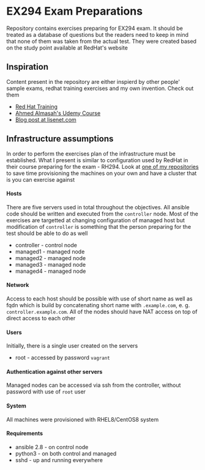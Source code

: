 # EX294 Exam Preparations
Repository contains exercises preparing for EX294 exam.
It should be treated as a database of questions but the readers need to keep in mind that none of them was taken from the actual test. 
They were created based on the study point available at RedHat's website

## Inspiration
Content present in the repository are either inspierd by other people' sample exams, redhat training exercises and my own invention. Check out them
* [Red Hat Training](https://www.redhat.com/en/services/training/rh294-red-hat-linux-automation-with-ansible)
* [Ahmed Almasah's Udemy Course](https://www.udemy.com/course/red-hat-exams-rhce-ex294-ansible-automatiomation-ex407/)
* [Blog post at lisenet.com](https://www.lisenet.com/2019/ansible-sample-exam-for-ex294/)

## Infrastructure assumptions
In order to perform the exercises plan of the infrastructure must be established.
What I present is similar to configuration used by RedHat in their course preparing for the exam - RH294.
Look at [one of my repositories](https://github.com/mateuszstompor/rhce-environment) to save time provisioning the machines on your own and have a cluster that is you can exercise against


#### Hosts
There are five servers used in total throughout the objectives. 
All ansible code should be written and executed from the `controller` node.
Most of the exercises are targetted at changing configuration of managed host but modification of `controller` is something that the person preparing for the test should be able to do as well

* controller - control node
* managed1 - managed node
* managed2 - managed node
* managed3 - managed node
* managed4 - managed node

#### Network
Access to each host should be possible with use of short name as well as fqdn which is build by concatenating short name with `.example.com`, e. g. `controller.example.com`. All of the nodes should have NAT access on top of direct access to each other

#### Users
Initially, there is a single user created on the servers
* root - accessed by password `vagrant`

#### Authentication against other servers
Managed nodes can be accessed via ssh from the controller, without password with use of `root` user

#### System
All machines were provisioned with RHEL8/CentOS8 system

#### Requirements
* ansible 2.8 - on control node
* python3 - on both control and managed 
* sshd - up and running everywhere
